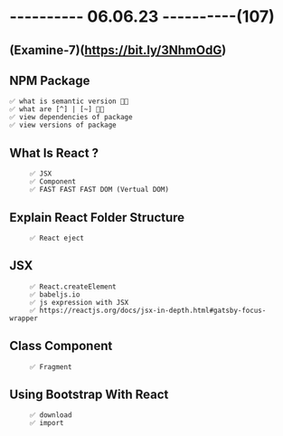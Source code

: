 # ---------- 06.06.23 ----------(107)

## (Examine-7)(https://bit.ly/3NhmOdG)

## NPM Package

    ✅ what is semantic version 👍🏻
    ✅ what are [^] | [~] 👍🏻
    ✅ view dependencies of package
    ✅ view versions of package

## What Is React ?

         ✅ JSX
         ✅ Component
         ✅ FAST FAST FAST DOM (Vertual DOM)

## Explain React Folder Structure

         ✅ React eject

## JSX

         ✅ React.createElement
         ✅ babeljs.io
         ✅ js expression with JSX
         ✅ https://reactjs.org/docs/jsx-in-depth.html#gatsby-focus-wrapper

## Class Component

         ✅ Fragment

## Using Bootstrap With React

         ✅ download
         ✅ import
